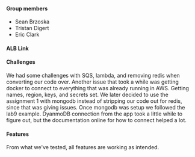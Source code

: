 #### Group members
- Sean Brzoska
- Tristan Digert
- Eric Clark

#### ALB Link
<link goes here>

#### Challenges
We had some challenges with SQS, lambda, and removing redis when converting our code over. Another issue that took a while was getting docker to connect to everything that was already running in AWS. Getting names, region, keys, and secrets set. We later decided to use the assignment 1 with mongodb instead of stripping our code out for redis, since that was giving issues. Once mongodb was setup we followed the lab9 example. DyanmoDB connection from the app took a little while to figure out, but the documentation online for how to connect helped a lot.

#### Features
From what we've tested, all features are working as intended.